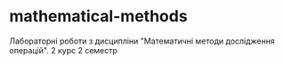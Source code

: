 # mathematical-methods
Лабораторні роботи з дисципліни "Математичні методи дослідження операцій". 2 курс 2 семестр
